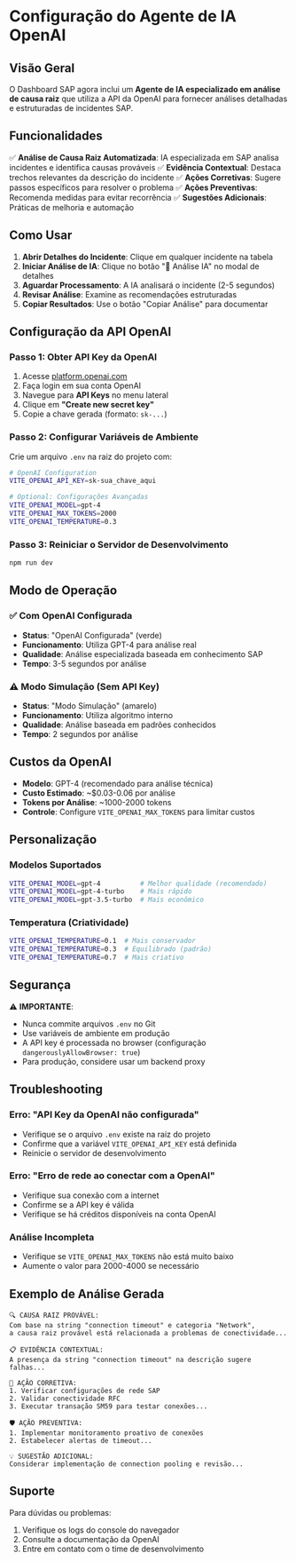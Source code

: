 # Configuração do Agente de IA OpenAI

## Visão Geral

O Dashboard SAP agora inclui um **Agente de IA especializado em análise de causa raiz** que utiliza a API da OpenAI para fornecer análises detalhadas e estruturadas de incidentes SAP.

## Funcionalidades

✅ **Análise de Causa Raiz Automatizada**: IA especializada em SAP analisa incidentes e identifica causas prováveis
✅ **Evidência Contextual**: Destaca trechos relevantes da descrição do incidente
✅ **Ações Corretivas**: Sugere passos específicos para resolver o problema
✅ **Ações Preventivas**: Recomenda medidas para evitar recorrência
✅ **Sugestões Adicionais**: Práticas de melhoria e automação

## Como Usar

1. **Abrir Detalhes do Incidente**: Clique em qualquer incidente na tabela
2. **Iniciar Análise de IA**: Clique no botão "🤖 Análise IA" no modal de detalhes
3. **Aguardar Processamento**: A IA analisará o incidente (2-5 segundos)
4. **Revisar Análise**: Examine as recomendações estruturadas
5. **Copiar Resultados**: Use o botão "Copiar Análise" para documentar

## Configuração da API OpenAI

### Passo 1: Obter API Key da OpenAI

1. Acesse [platform.openai.com](https://platform.openai.com)
2. Faça login em sua conta OpenAI
3. Navegue para **API Keys** no menu lateral
4. Clique em **"Create new secret key"**
5. Copie a chave gerada (formato: `sk-...`)

### Passo 2: Configurar Variáveis de Ambiente

Crie um arquivo `.env` na raiz do projeto com:

```bash
# OpenAI Configuration
VITE_OPENAI_API_KEY=sk-sua_chave_aqui

# Optional: Configurações Avançadas
VITE_OPENAI_MODEL=gpt-4
VITE_OPENAI_MAX_TOKENS=2000
VITE_OPENAI_TEMPERATURE=0.3
```

### Passo 3: Reiniciar o Servidor de Desenvolvimento

```bash
npm run dev
```

## Modo de Operação

### ✅ Com OpenAI Configurada
- **Status**: "OpenAI Configurada" (verde)
- **Funcionamento**: Utiliza GPT-4 para análise real
- **Qualidade**: Análise especializada baseada em conhecimento SAP
- **Tempo**: 3-5 segundos por análise

### ⚠️ Modo Simulação (Sem API Key)
- **Status**: "Modo Simulação" (amarelo)
- **Funcionamento**: Utiliza algoritmo interno
- **Qualidade**: Análise baseada em padrões conhecidos
- **Tempo**: 2 segundos por análise

## Custos da OpenAI

- **Modelo**: GPT-4 (recomendado para análise técnica)
- **Custo Estimado**: ~$0.03-0.06 por análise
- **Tokens por Análise**: ~1000-2000 tokens
- **Controle**: Configure `VITE_OPENAI_MAX_TOKENS` para limitar custos

## Personalização

### Modelos Suportados
```bash
VITE_OPENAI_MODEL=gpt-4          # Melhor qualidade (recomendado)
VITE_OPENAI_MODEL=gpt-4-turbo    # Mais rápido
VITE_OPENAI_MODEL=gpt-3.5-turbo  # Mais econômico
```

### Temperatura (Criatividade)
```bash
VITE_OPENAI_TEMPERATURE=0.1  # Mais conservador
VITE_OPENAI_TEMPERATURE=0.3  # Equilibrado (padrão)
VITE_OPENAI_TEMPERATURE=0.7  # Mais criativo
```

## Segurança

⚠️ **IMPORTANTE**: 
- Nunca commite arquivos `.env` no Git
- Use variáveis de ambiente em produção
- A API key é processada no browser (configuração `dangerouslyAllowBrowser: true`)
- Para produção, considere usar um backend proxy

## Troubleshooting

### Erro: "API Key da OpenAI não configurada"
- Verifique se o arquivo `.env` existe na raiz do projeto
- Confirme que a variável `VITE_OPENAI_API_KEY` está definida
- Reinicie o servidor de desenvolvimento

### Erro: "Erro de rede ao conectar com a OpenAI"
- Verifique sua conexão com a internet
- Confirme se a API key é válida
- Verifique se há créditos disponíveis na conta OpenAI

### Análise Incompleta
- Verifique se `VITE_OPENAI_MAX_TOKENS` não está muito baixo
- Aumente o valor para 2000-4000 se necessário

## Exemplo de Análise Gerada

```
🔍 CAUSA RAIZ PROVÁVEL:
Com base na string "connection timeout" e categoria "Network", 
a causa raiz provável está relacionada a problemas de conectividade...

📋 EVIDÊNCIA CONTEXTUAL:
A presença da string "connection timeout" na descrição sugere falhas...

🔧 AÇÃO CORRETIVA:
1. Verificar configurações de rede SAP
2. Validar conectividade RFC
3. Executar transação SM59 para testar conexões...

🛡️ AÇÃO PREVENTIVA:
1. Implementar monitoramento proativo de conexões
2. Estabelecer alertas de timeout...

💡 SUGESTÃO ADICIONAL:
Considerar implementação de connection pooling e revisão...
```

## Suporte

Para dúvidas ou problemas:
1. Verifique os logs do console do navegador
2. Consulte a documentação da OpenAI
3. Entre em contato com o time de desenvolvimento
